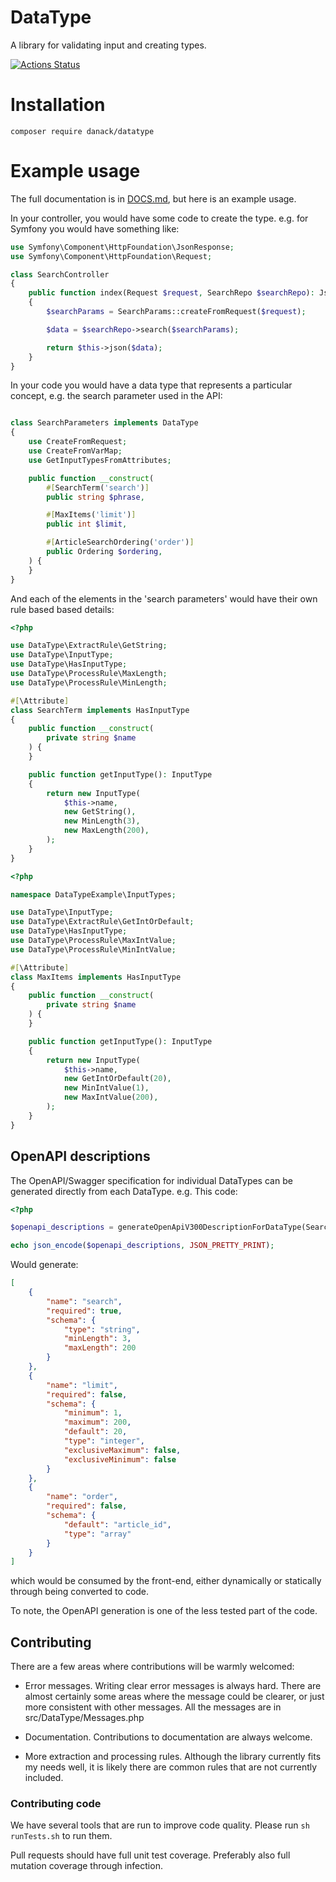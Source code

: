 # DataType

A library for validating input and creating types.

[![Actions Status](https://github.com/Danack/DataType/workflows/Tests/badge.svg)](https://github.com/Danack/DataType/actions)

# Installation

```composer require danack/datatype```

# Example usage

The full documentation is in [DOCS.md](DOCS.md), but here is an example usage.

In your controller, you would have some code to create the type. e.g. for Symfony you would have something like:

```php
use Symfony\Component\HttpFoundation\JsonResponse;
use Symfony\Component\HttpFoundation\Request;

class SearchController
{
    public function index(Request $request, SearchRepo $searchRepo): JsonResponse
    {
        $searchParams = SearchParams::createFromRequest($request);

        $data = $searchRepo->search($searchParams);

        return $this->json($data);
    }
}
```


In your code you would have a data type that represents a particular concept, e.g. the search parameter used in the API: 

```php

class SearchParameters implements DataType
{
    use CreateFromRequest;
    use CreateFromVarMap;
    use GetInputTypesFromAttributes;

    public function __construct(
        #[SearchTerm('search')]
        public string $phrase,

        #[MaxItems('limit')]
        public int $limit,

        #[ArticleSearchOrdering('order')]
        public Ordering $ordering,
    ) {
    }
}
```

And each of the elements in the 'search parameters' would have their own rule based based details:

```php
<?php

use DataType\ExtractRule\GetString;
use DataType\InputType;
use DataType\HasInputType;
use DataType\ProcessRule\MaxLength;
use DataType\ProcessRule\MinLength;

#[\Attribute]
class SearchTerm implements HasInputType
{
    public function __construct(
        private string $name
    ) {
    }

    public function getInputType(): InputType
    {
        return new InputType(
            $this->name,
            new GetString(),
            new MinLength(3),
            new MaxLength(200),
        );
    }
}
```

```php
<?php

namespace DataTypeExample\InputTypes;

use DataType\InputType;
use DataType\ExtractRule\GetIntOrDefault;
use DataType\HasInputType;
use DataType\ProcessRule\MaxIntValue;
use DataType\ProcessRule\MinIntValue;

#[\Attribute]
class MaxItems implements HasInputType
{
    public function __construct(
        private string $name
    ) {
    }

    public function getInputType(): InputType
    {
        return new InputType(
            $this->name,
            new GetIntOrDefault(20),
            new MinIntValue(1),
            new MaxIntValue(200),
        );
    }
}
```


## OpenAPI descriptions

The OpenAPI/Swagger specification for individual DataTypes can be generated directly from each DataType. e.g. This code:

```php
<?php

$openapi_descriptions = generateOpenApiV300DescriptionForDataType(SearchParameters::class);

echo json_encode($openapi_descriptions, JSON_PRETTY_PRINT);
```

Would generate:

```json
[
    {
        "name": "search",
        "required": true,
        "schema": {
            "type": "string",
            "minLength": 3,
            "maxLength": 200
        }
    },
    {
        "name": "limit",
        "required": false,
        "schema": {
            "minimum": 1,
            "maximum": 200,
            "default": 20,
            "type": "integer",
            "exclusiveMaximum": false,
            "exclusiveMinimum": false
        }
    },
    {
        "name": "order",
        "required": false,
        "schema": {
            "default": "article_id",
            "type": "array"
        }
    }
]
```
which would be consumed by the front-end, either dynamically or statically through being converted to code.

To note, the OpenAPI generation is one of the less tested part of the code.

## Contributing

There are a few areas where contributions will be warmly welcomed:

- Error messages. Writing clear error messages is always hard. There are almost certainly some areas where the message could be clearer, or just more consistent with other messages. All the messages are in src/DataType/Messages.php

- Documentation. Contributions to documentation are always welcome.

- More extraction and processing rules. Although the library currently fits my needs well, it is likely there are common rules that are not currently included.

### Contributing code

We have several tools that are run to improve code quality. Please run `sh runTests.sh` to run them.

Pull requests should have full unit test coverage. Preferably also full mutation coverage through infection.




